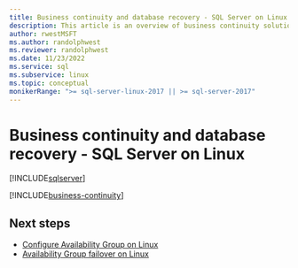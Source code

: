 ```yaml
---
title: Business continuity and database recovery - SQL Server on Linux
description: This article is an overview of business continuity solutions for high availability and disaster recovery in SQL Server. It focuses on availability scenarios.
author: rwestMSFT
ms.author: randolphwest
ms.reviewer: randolphwest
ms.date: 11/23/2022
ms.service: sql
ms.subservice: linux
ms.topic: conceptual
monikerRange: ">= sql-server-linux-2017 || >= sql-server-2017"
---
```

# Business continuity and database recovery - SQL Server on Linux

[!INCLUDE[sqlserver](../includes/applies-to-version/sqlserver.md)]

[!INCLUDE[business-continuity](../includes/business-continuity/business-continuity.md)]

## Next steps

- [Configure Availability Group on Linux](sql-server-linux-availability-group-configure-ha.md)
- [Availability Group failover on Linux](sql-server-linux-availability-group-failover-ha.md)
